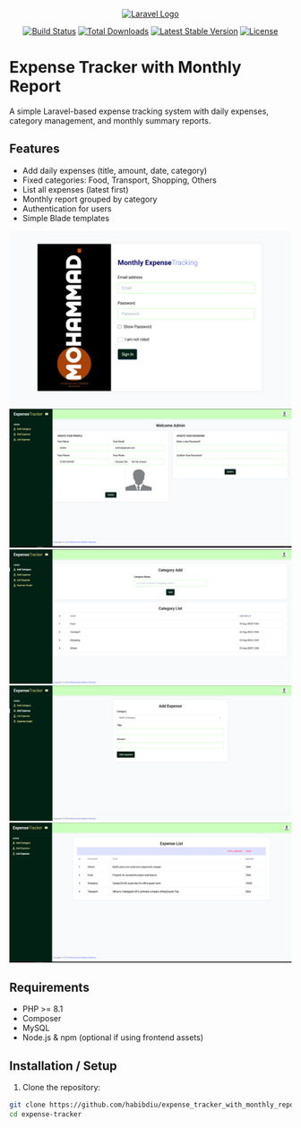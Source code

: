 <p align="center"><a href="https://laravel.com" target="_blank"><img src="https://raw.githubusercontent.com/laravel/art/master/logo-lockup/5%20SVG/2%20CMYK/1%20Full%20Color/laravel-logolockup-cmyk-red.svg" width="400" alt="Laravel Logo"></a></p>

<p align="center">
<a href="https://github.com/laravel/framework/actions"><img src="https://github.com/laravel/framework/workflows/tests/badge.svg" alt="Build Status"></a>
<a href="https://packagist.org/packages/laravel/framework"><img src="https://img.shields.io/packagist/dt/laravel/framework" alt="Total Downloads"></a>
<a href="https://packagist.org/packages/laravel/framework"><img src="https://img.shields.io/packagist/v/laravel/framework" alt="Latest Stable Version"></a>
<a href="https://packagist.org/packages/laravel/framework"><img src="https://img.shields.io/packagist/l/laravel/framework" alt="License"></a>
</p>

# Expense Tracker with Monthly Report

A simple Laravel-based expense tracking system with daily expenses, category management, and monthly summary reports.

## Features
- Add daily expenses (title, amount, date, category)
- Fixed categories: Food, Transport, Shopping, Others
- List all expenses (latest first)
- Monthly report grouped by category
- Authentication for users
- Simple Blade templates

![Expense List](screenshots/login_page.PNG)
![Add Expense](screenshots/admin_dashboard.PNG)
![Add Expense](screenshots/add_category.PNG)
![Expense List](screenshots/add_expense.PNG)
![Expense List](screenshots/expense_list.PNG)

## Requirements
- PHP >= 8.1
- Composer
- MySQL
- Node.js & npm (optional if using frontend assets)

## Installation / Setup

1. Clone the repository:
```bash
git clone https://github.com/habibdiu/expense_tracker_with_monthly_report
cd expense-tracker
